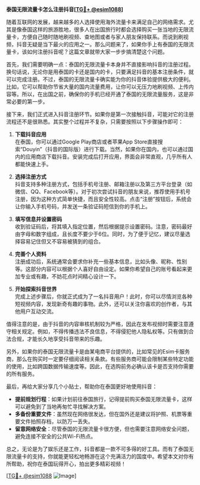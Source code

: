 **泰国无限流量卡怎么注册抖音[[TG💪+ @esim1088](https://t.me/s/esim1088)]**

随着互联网的发展，越来越多的人选择使用海外流量卡来满足自己的网络需求。尤其是像泰国这样的旅游胜地，很多人在出国旅行时都会选择购买一张当地的无限流量卡，方便自己随时随地刷视频、查地图或者与家人朋友保持联系。而说到刷视频，抖音无疑是当下最火的应用之一。那么问题来了，如果你手上有泰国的无限流量卡，该如何注册抖音呢？这篇文章就带大家一步步搞清楚这个问题。

首先，我们需要明确一点：泰国的无限流量卡本身并不直接影响抖音的注册过程。换句话说，无论你是用泰国的卡还是国内的卡，只要满足抖音的基本注册条件，就可以完成注册。不过，泰国的无限流量卡确实能为你的抖音体验提供极大的便利。比如，它可以帮助你节省大量的国内流量费用，让你可以无压力地刷视频、上传内容等。所以，在出国之前，确保你的手机已经开通了泰国的无限流量服务，这是非常必要的第一步。

接下来，我们正式进入抖音注册环节。如果你是第一次接触抖音，可能对它的注册流程还不是很熟悉。其实整个过程并不复杂，只需要按照以下步骤操作即可：

1. **下载抖音应用**  
   在泰国，你可以通过Google Play商店或者苹果App Store直接搜索“Douyin”（抖音的国际版）进行下载。当然，如果你在国内，也可以通过国内的应用商店下载抖音。安装完成后打开应用，界面会非常直观，几乎所有人都能快速上手。

2. **选择注册方式**  
   抖音支持多种注册方式，包括手机号注册、邮箱注册以及第三方平台登录（如微信、QQ、Facebook等）。对于初次尝试抖音的朋友来说，推荐使用手机号注册，因为这种方式简单快捷，而且安全性较高。点击“注册”按钮后，系统会让你输入手机号码，并发送一条验证码短信到你的手机上。

3. **填写信息并设置密码**  
   收到验证码后，将其填入指定位置，然后根据提示设置密码。注意，密码最好由字母和数字组成，且长度不要少于6位。同时，为了便于记忆，建议尽量选择容易记住但又不容易被猜到的组合。

4. **完善个人资料**  
   注册成功后，系统通常会要求你补充一些基本信息，比如头像、昵称、性别等。这部分内容可以根据个人喜好自由设定。如果你希望自己的账号看起来更加专业或有趣，不妨花点时间精心设计一下。

5. **开始探索抖音世界**  
   完成上述步骤后，你就正式成为了一名抖音用户！此时，你可以尽情浏览各种短视频内容，发现新奇有趣的事物。此外，还可以关注你喜欢的创作者，与其他用户互动交流。

值得注意的是，由于抖音的内容审核机制较为严格，因此在发布视频时需要注意遵守相关规定。例如，不得传播违法不良信息，不得侵犯他人隐私权等。只有做到合法合规，才能长久地享受抖音带来的乐趣。

另外，如果你的泰国无限流量卡是由某电商平台提供的，比如常见的Esim卡服务商，那么在购买时一定要仔细阅读相关条款。有些服务商可能会限制某些特定功能的使用，比如跨国数据传输速度等。因此，在选购前务必确认该卡是否支持你需要的所有服务。

最后，再给大家分享几个小贴士，帮助你在泰国更好地使用抖音：

- **提前规划行程**：如果计划前往泰国旅行，记得提前购买泰国无限流量卡，这样可以避免到了当地再匆忙寻找解决方案。
- **多备份重要文件**：虽然现在网络很发达，但在国外还是建议将护照、机票等重要文件拍照存档，以防万一丢失。
- **留意网络安全**：尽管泰国的无限流量卡很方便，但也需要注意网络安全问题，避免连接不安全的公共Wi-Fi热点。

总之，无论是为了娱乐还是工作，抖音都是一款不可多得的好工具。而有了泰国无限流量卡的支持，你就能更轻松地畅游在这个充满活力的国度中。希望本文对你有所帮助，祝你在泰国玩得开心，拍出更多精彩视频！

[[TG💪+ @esim1088](https://t.me/s/esim1088) ![Image](https://i.postimg.cc/4NQfJmqS/Snipaste-2025-05-13-00-14-12.png)]